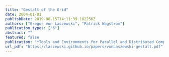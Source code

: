 ```yaml
---
title: "Gestalt of the Grid"
date: 2004-01-01
publishDate: 2019-08-15T14:11:39.182256Z
authors: ["Gregor von Laszewski", "Patrick Wagstrom"]
publication_types: ["6"]
abstract: ""
featured: false
publication: "*Tools and Environments for Parallel and Distributed Computing*"
url_pdf: "https://laszewski.github.io/papers/vonLaszewski-gestalt.pdf"
---
```


